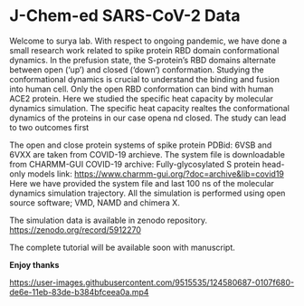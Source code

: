 # J-Chem-ed SARS-CoV-2 Data
Welcome to surya lab. With respect to ongoing pandemic, we have done a small research work related to spike protein RBD domain conformational dynamics. In the prefusion state, the S-protein’s RBD domains alternate between open (‘up’) and closed (‘down’) conformation. Studying the conformational dynamics is crucial to understand the binding and fusion into human cell. Only the open RBD conformation can bind with human ACE2 protein. Here we studied the specific heat capacity by molecular dynamics simulation. The specific heat capacity realtes the conformational dynamics of the proteins in our case opena nd closed. The study can lead to two outcomes first 

The open and close protein systems of spike protein PDBid: 6VSB and 6VXX are taken from COVID-19 archieve. The system file is downloadable from CHARMM-GUI COVID-19 archive: Fully-glycosylated S protein head-only models
link: https://www.charmm-gui.org/?doc=archive&lib=covid19
Here we have provided the system file and last 100 ns of the molecular dynamics simulation trajectory. All the simulation is performed using open source software; VMD, NAMD and chimera X. 

The simulation data is available in zenodo repository. https://zenodo.org/record/5912270

The complete tutorial will be available soon with manuscript.

****Enjoy thanks****



https://user-images.githubusercontent.com/9515535/124580687-0107f680-de6e-11eb-83de-b384bfceea0a.mp4

